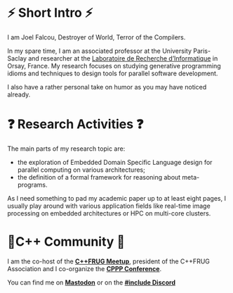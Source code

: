 # ⚡ Short Intro ⚡

I am Joel Falcou, Destroyer of World, Terror of the Compilers.

In my spare time, I am an associated professor at the University Paris-Saclay and researcher at the
[Laboratoire de Recherche d’Informatique](https://www.lisn.fr/) in Orsay, France. My research focuses
on studying generative programming idioms and techniques to design tools for parallel software
development.

I also have a rather personal take on humor as you may have noticed already.

# ❓ Research Activities ❓

The main parts of my research topic are:
  - the exploration of Embedded Domain Specific Language design for parallel computing on various
    architectures;
  - the definition of a formal framework for reasoning about meta-programs.

As I need something to pad my academic paper up to at least eight pages, I usually play around with
various application fields like real-time image processing on embedded architectures or HPC on
multi-core clusters.

# 👯C++ Community 👯
I am the co-host of the [**C++FRUG Meetup**](https://www.meetup.com/fr-FR/User-Group-Cpp-Francophone/),
president of the C++FRUG Association and I co-organize the [**CPPP Conference**](https://cppp.fr/).

You can find me on [**Mastodon**](https://mastodon.social/@joel_falcou) or on the [**#include Discord**](https://www.includecpp.org/discord/)
